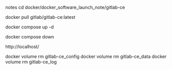 notes
cd docker/docker_software_launch_note/gitlab-ce

docker pull gitlab/gitlab-ce:latest

docker compose up -d

docker compose down

http://localhost/

docker volume rm gitlab-ce_config
docker volume rm gitlab-ce_data
docker volume rm gitlab-ce_log
